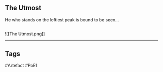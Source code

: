 ## The Utmost
He who stands on the loftiest peak is bound to be seen...
##
![[The Utmost.png]]

---
## Tags
#Artefact
#PoE1